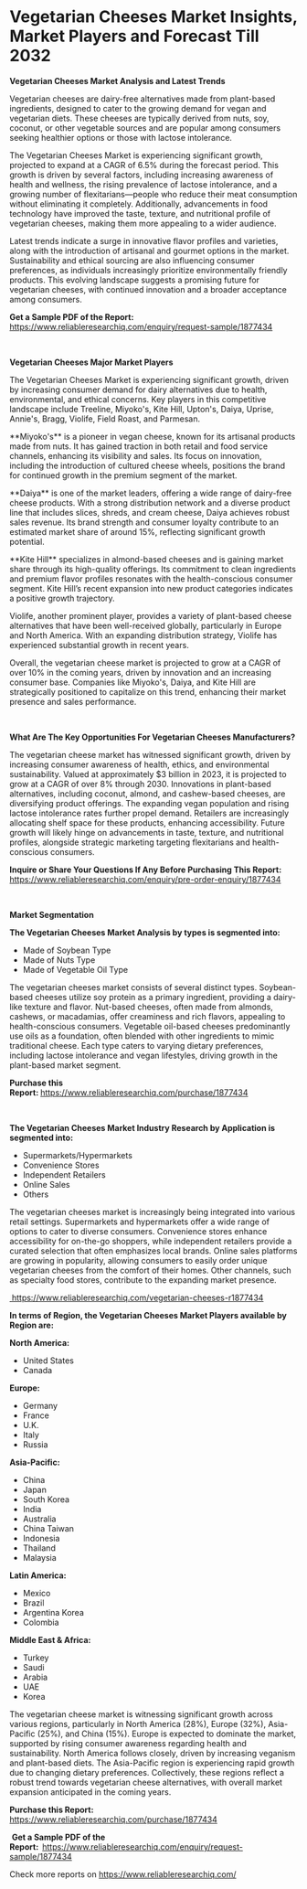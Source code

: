 <p><h1>Vegetarian Cheeses Market Insights, Market Players and Forecast Till 2032</h1></p><p><strong>Vegetarian Cheeses Market Analysis and Latest Trends</strong></p>
<p><p>Vegetarian cheeses are dairy-free alternatives made from plant-based ingredients, designed to cater to the growing demand for vegan and vegetarian diets. These cheeses are typically derived from nuts, soy, coconut, or other vegetable sources and are popular among consumers seeking healthier options or those with lactose intolerance.</p><p>The Vegetarian Cheeses Market is experiencing significant growth, projected to expand at a CAGR of 6.5% during the forecast period. This growth is driven by several factors, including increasing awareness of health and wellness, the rising prevalence of lactose intolerance, and a growing number of flexitarians—people who reduce their meat consumption without eliminating it completely. Additionally, advancements in food technology have improved the taste, texture, and nutritional profile of vegetarian cheeses, making them more appealing to a wider audience.</p><p>Latest trends indicate a surge in innovative flavor profiles and varieties, along with the introduction of artisanal and gourmet options in the market. Sustainability and ethical sourcing are also influencing consumer preferences, as individuals increasingly prioritize environmentally friendly products. This evolving landscape suggests a promising future for vegetarian cheeses, with continued innovation and a broader acceptance among consumers.</p></p>
<p><strong>Get a Sample PDF of the Report:&nbsp;</strong> <a href="https://www.reliableresearchiq.com/enquiry/request-sample/1877434?utm_campaign=2298&utm_medium=2&utm_source=Github&utm_content=ia&utm_term=07022025&utm_id=vegetarian-cheeses">https://www.reliableresearchiq.com/enquiry/request-sample/1877434</a></p>
<p>&nbsp;</p>
<p><strong>Vegetarian Cheeses Major Market Players</strong></p>
<p><p>The Vegetarian Cheeses Market is experiencing significant growth, driven by increasing consumer demand for dairy alternatives due to health, environmental, and ethical concerns. Key players in this competitive landscape include Treeline, Miyoko's, Kite Hill, Upton's, Daiya, Uprise, Annie's, Bragg, Violife, Field Roast, and Parmesan.</p><p>**Miyoko's** is a pioneer in vegan cheese, known for its artisanal products made from nuts. It has gained traction in both retail and food service channels, enhancing its visibility and sales. Its focus on innovation, including the introduction of cultured cheese wheels, positions the brand for continued growth in the premium segment of the market.</p><p>**Daiya** is one of the market leaders, offering a wide range of dairy-free cheese products. With a strong distribution network and a diverse product line that includes slices, shreds, and cream cheese, Daiya achieves robust sales revenue. Its brand strength and consumer loyalty contribute to an estimated market share of around 15%, reflecting significant growth potential.</p><p>**Kite Hill** specializes in almond-based cheeses and is gaining market share through its high-quality offerings. Its commitment to clean ingredients and premium flavor profiles resonates with the health-conscious consumer segment. Kite Hill’s recent expansion into new product categories indicates a positive growth trajectory.</p><p>Violife, another prominent player, provides a variety of plant-based cheese alternatives that have been well-received globally, particularly in Europe and North America. With an expanding distribution strategy, Violife has experienced substantial growth in recent years.</p><p>Overall, the vegetarian cheese market is projected to grow at a CAGR of over 10% in the coming years, driven by innovation and an increasing consumer base. Companies like Miyoko's, Daiya, and Kite Hill are strategically positioned to capitalize on this trend, enhancing their market presence and sales performance.</p></p>
<p>&nbsp;</p>
<p><strong>What Are The Key Opportunities For Vegetarian Cheeses Manufacturers?</strong></p>
<p><p>The vegetarian cheese market has witnessed significant growth, driven by increasing consumer awareness of health, ethics, and environmental sustainability. Valued at approximately $3 billion in 2023, it is projected to grow at a CAGR of over 8% through 2030. Innovations in plant-based alternatives, including coconut, almond, and cashew-based cheeses, are diversifying product offerings. The expanding vegan population and rising lactose intolerance rates further propel demand. Retailers are increasingly allocating shelf space for these products, enhancing accessibility. Future growth will likely hinge on advancements in taste, texture, and nutritional profiles, alongside strategic marketing targeting flexitarians and health-conscious consumers.</p></p>
<p><strong>Inquire or Share Your Questions If Any Before Purchasing This Report:</strong> <a href="https://www.reliableresearchiq.com/enquiry/pre-order-enquiry/1877434?utm_campaign=2298&utm_medium=2&utm_source=Github&utm_content=ia&utm_term=07022025&utm_id=vegetarian-cheeses">https://www.reliableresearchiq.com/enquiry/pre-order-enquiry/1877434</a></p>
<p>&nbsp;</p>
<p><strong>Market Segmentation</strong></p>
<p><strong>The Vegetarian Cheeses Market Analysis by types is segmented into:</strong></p>
<p><ul><li>Made of Soybean Type</li><li>Made of Nuts Type</li><li>Made of Vegetable Oil Type</li></ul></p>
<p><p>The vegetarian cheeses market consists of several distinct types. Soybean-based cheeses utilize soy protein as a primary ingredient, providing a dairy-like texture and flavor. Nut-based cheeses, often made from almonds, cashews, or macadamias, offer creaminess and rich flavors, appealing to health-conscious consumers. Vegetable oil-based cheeses predominantly use oils as a foundation, often blended with other ingredients to mimic traditional cheese. Each type caters to varying dietary preferences, including lactose intolerance and vegan lifestyles, driving growth in the plant-based market segment.</p></p>
<p><strong>Purchase this Report:&nbsp;</strong><a href="https://www.reliableresearchiq.com/purchase/1877434?utm_campaign=2298&utm_medium=2&utm_source=Github&utm_content=ia&utm_term=07022025&utm_id=vegetarian-cheeses">https://www.reliableresearchiq.com/purchase/1877434</a></p>
<p>&nbsp;</p>
<p><strong>The Vegetarian Cheeses Market Industry Research by Application is segmented into:</strong></p>
<p><ul><li>Supermarkets/Hypermarkets</li><li>Convenience Stores</li><li>Independent Retailers</li><li>Online Sales</li><li>Others</li></ul></p>
<p><p>The vegetarian cheeses market is increasingly being integrated into various retail settings. Supermarkets and hypermarkets offer a wide range of options to cater to diverse consumers. Convenience stores enhance accessibility for on-the-go shoppers, while independent retailers provide a curated selection that often emphasizes local brands. Online sales platforms are growing in popularity, allowing consumers to easily order unique vegetarian cheeses from the comfort of their homes. Other channels, such as specialty food stores, contribute to the expanding market presence.</p></p>
<p><a href="https://www.reliableresearchiq.com/vegetarian-cheeses-r1877434?utm_campaign=2298&utm_medium=2&utm_source=Github&utm_content=ia&utm_term=07022025&utm_id=vegetarian-cheeses">&nbsp;https://www.reliableresearchiq.com/vegetarian-cheeses-r1877434</a></p>
<p><strong>In terms of Region, the Vegetarian Cheeses Market Players available by Region are:</strong></p>
<p>
    <p> <strong> North America: </strong>
        <ul>
            <li>United States</li>
            <li>Canada</li>
        </ul>
        </p> 
    <p> <strong> Europe: </strong>
        <ul>
            <li>Germany</li>
            <li>France</li>
            <li>U.K.</li>
            <li>Italy</li>
            <li>Russia</li>
        </ul>
        </p> 
    <p> <strong> Asia-Pacific: </strong>
        <ul>
            <li>China</li>
            <li>Japan</li>
            <li>South Korea</li>
            <li>India</li>
            <li>Australia</li>
            <li>China Taiwan</li>
            <li>Indonesia</li>
            <li>Thailand</li>
            <li>Malaysia</li>
        </ul>
        </p> 
    <p> <strong> Latin America: </strong>
        <ul>
            <li>Mexico</li>
            <li>Brazil</li>
            <li>Argentina Korea</li>
            <li>Colombia</li>
        </ul>
        </p> 
    <p> <strong> Middle East & Africa: </strong>
        <ul>
            <li>Turkey</li>
            <li>Saudi</li>
            <li>Arabia</li>
            <li>UAE</li>
            <li>Korea</li>
        </ul>
    </p>
    </p>
<p><p>The vegetarian cheese market is witnessing significant growth across various regions, particularly in North America (28%), Europe (32%), Asia-Pacific (25%), and China (15%). Europe is expected to dominate the market, supported by rising consumer awareness regarding health and sustainability. North America follows closely, driven by increasing veganism and plant-based diets. The Asia-Pacific region is experiencing rapid growth due to changing dietary preferences. Collectively, these regions reflect a robust trend towards vegetarian cheese alternatives, with overall market expansion anticipated in the coming years.</p></p>
<p><strong>Purchase this Report: </strong><a href="https://www.reliableresearchiq.com/purchase/1877434?utm_campaign=2298&utm_medium=2&utm_source=Github&utm_content=ia&utm_term=07022025&utm_id=vegetarian-cheeses">https://www.reliableresearchiq.com/purchase/1877434</a></p>
<p>&nbsp;<strong>Get a Sample PDF of the Report:&nbsp;&nbsp;</strong><a href="https://www.reliableresearchiq.com/enquiry/request-sample/1877434?utm_campaign=2298&utm_medium=2&utm_source=Github&utm_content=ia&utm_term=07022025&utm_id=vegetarian-cheeses">https://www.reliableresearchiq.com/enquiry/request-sample/1877434</a></p>
<p><strong></strong></p>
<p>Check more reports on <a href="https://www.reliableresearchiq.com/?utm_campaign=2298&utm_medium=2&utm_source=Github&utm_content=ia&utm_term=07022025&utm_id=vegetarian-cheeses">https://www.reliableresearchiq.com/</a></p>